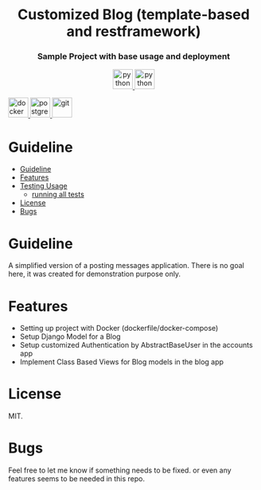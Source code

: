 <div align="center">
<h1 align="center">Customized Blog (template-based and restframework)</h1>
<h3 align="center">Sample Project with base usage and deployment</h3>
</div>
<p align="center">
<a href="https://www.python.org" target="_blank"> <img src="https://img.icons8.com/?size=100&id=mUBILbYvUMq8&format=png&color=000000" alt="python" width="40" height="40"/> </a>
<a href="https://www.python.org" target="_blank"> <img src="https://img.icons8.com/?size=100&id=qV-JzWYl9dzP&format=png&color=000000" alt="python" width="40" height="40"/> </a>

<a href="https://www.docker.com/" target="_blank"> <img src="https://img.icons8.com/?size=100&id=zFAYIdFZlGxP&format=png&color=000000" alt="docker" width="40" height="40"/> </a>
<a href="https://www.postgresql.org" target="_blank"> <img src="https://img.icons8.com/?size=100&id=VMRAbKfEzssG&format=png&color=000000" alt="postgresql" width="40" height="40"/> </a>
<a href="https://git-scm.com/" target="_blank"> <img src="https://www.vectorlogo.zone/logos/git-scm/git-scm-icon.svg" alt="git" width="40" height="40"/> </a>
</p>

# Guideline
- [Guideline](#Guideline)
- [Features](#goal)
- [Testing Usage](#testing-usage)
  - [running all tests](#running-all-tests)
- [License](#license)
- [Bugs](#bugs)



# Guideline
A simplified version of a posting messages application. There is no goal here, it was created for demonstration purpose only.




# Features
- Setting up project with Docker (dockerfile/docker-compose)
- Setup Django Model for a Blog 
- Setup customized Authentication by AbstractBaseUser in the accounts app
- Implement Class Based Views for Blog models in the blog app
# License
MIT.


# Bugs
Feel free to let me know if something needs to be fixed. or even any features seems to be needed in this repo.

